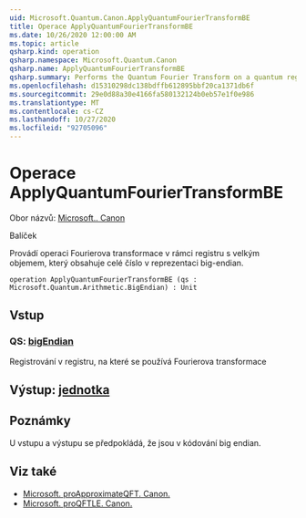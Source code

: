 ```yaml
---
uid: Microsoft.Quantum.Canon.ApplyQuantumFourierTransformBE
title: Operace ApplyQuantumFourierTransformBE
ms.date: 10/26/2020 12:00:00 AM
ms.topic: article
qsharp.kind: operation
qsharp.namespace: Microsoft.Quantum.Canon
qsharp.name: ApplyQuantumFourierTransformBE
qsharp.summary: Performs the Quantum Fourier Transform on a quantum register containing an integer in the big-endian representation.
ms.openlocfilehash: d15310298dc138bdffb612895bbf20ca1371db6f
ms.sourcegitcommit: 29e0d88a30e4166fa580132124b0eb57e1f0e986
ms.translationtype: MT
ms.contentlocale: cs-CZ
ms.lasthandoff: 10/27/2020
ms.locfileid: "92705096"
---
```

# <a name="applyquantumfouriertransformbe-operation"></a>Operace ApplyQuantumFourierTransformBE

Obor názvů: [Microsoft.. Canon](xref:Microsoft.Quantum.Canon)

Balíček [](https://nuget.org/packages/)


Provádí operaci Fourierova transformace v rámci registru s velkým objemem, který obsahuje celé číslo v reprezentaci big-endian.

```qsharp
operation ApplyQuantumFourierTransformBE (qs : Microsoft.Quantum.Arithmetic.BigEndian) : Unit
```


## <a name="input"></a>Vstup

### <a name="qs--bigendian"></a>QS: [bigEndian](xref:Microsoft.Quantum.Arithmetic.BigEndian)

Registrování v registru, na které se používá Fourierova transformace



## <a name="output--unit"></a>Výstup: [jednotka](xref:microsoft.quantum.lang-ref.unit)



## <a name="remarks"></a>Poznámky

U vstupu a výstupu se předpokládá, že jsou v kódování big endian.

## <a name="see-also"></a>Viz také

- [Microsoft. proApproximateQFT. Canon.](xref:Microsoft.Quantum.Canon.ApproximateQFT)
- [Microsoft. proQFTLE. Canon.](xref:Microsoft.Quantum.Canon.QFTLE)